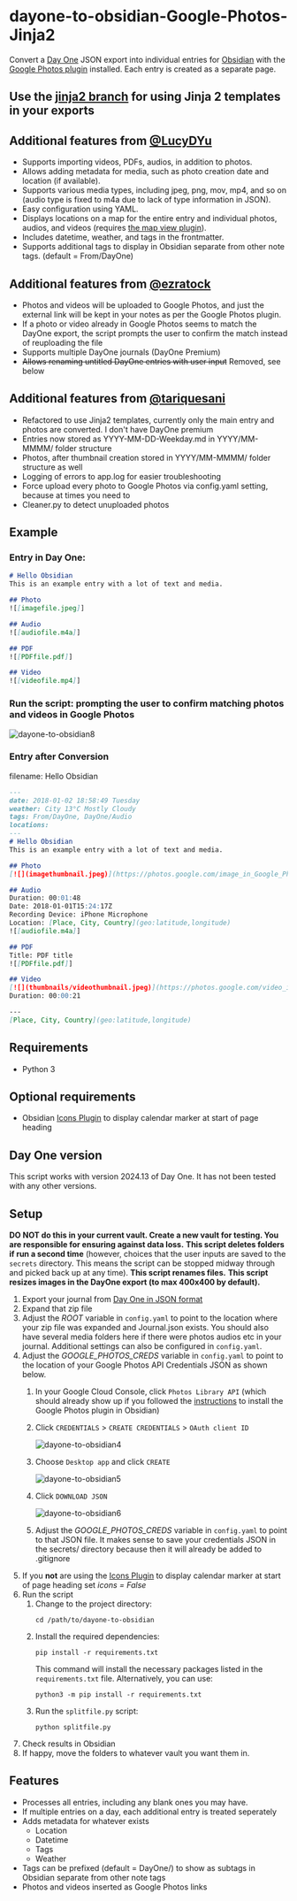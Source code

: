 # dayone-to-obsidian-Google-Photos-Jinja2
Convert a [Day One](https://dayoneapp.com/) JSON export into individual entries for [Obsidian](https://obsidian.md) with the [Google Photos plugin](https://forum.obsidian.md/t/google-photos-integration-for-obsidian/51062) installed. Each entry is created as a separate page. 

## Use the [jinja2 branch](https://github.com/tariquesani/dayone-to-obsidian-google-photos-jinja2/tree/jinja2) for using Jinja 2 templates in your exports 

## Additional features from [@LucyDYu](https://github.com/LucyDYu/dayone-to-obsidian)
* Supports importing videos, PDFs, audios, in addition to photos.
* Allows adding metadata for media, such as photo creation date and location (if available).
* Supports various media types, including jpeg, png, mov, mp4, and so on (audio type is fixed to m4a due to lack of type information in JSON).
* Easy configuration using YAML.
* Displays locations on a map for the entire entry and individual photos, audios, and videos (requires [the map view plugin](https://github.com/esm7/obsidian-map-view)).
* Includes datetime, weather, and tags in the frontmatter.
* Supports additional tags to display in Obsidian separate from other note tags. (default = From/DayOne)

## Additional features from [@ezratock](https://github.com/ezratock/dayone-to-obsidian-Google-Photos)
* Photos and videos will be uploaded to Google Photos, and just the external link will be kept in your notes as per the Google Photos plugin.
* If a photo or video already in Google Photos seems to match the DayOne export, the script prompts the user to confirm the match instead of reuploading the file
* Supports multiple DayOne journals (DayOne Premium)
* ~~Allows renaming untitled DayOne entries with user input~~ Removed, see below

## Additional features from [@tariquesani](https://github.com/tariquesani/dayone-to-obsidian-google-photos-jinja2/tree/jinja2)
* Refactored to use Jinja2 templates, currently only the main entry and photos are converted. I don't have DayOne premium
* Entries now stored as YYYY-MM-DD-Weekday.md in YYYY/MM-MMMM/ folder structure
* Photos, after thumbnail creation stored in YYYY/MM-MMMM/ folder structure as well 
* Logging of errors to app.log for easier troubleshooting
* Force upload every photo to Google Photos via config.yaml setting, because at times you need to 
* Cleaner.py to detect unuploaded photos

## Example 
### Entry in Day One:
```markdown
# Hello Obsidian
This is an example entry with a lot of text and media.

## Photo
![[imagefile.jpeg]]

## Audio
![[audiofile.m4a]]

## PDF
![[PDFfile.pdf]]

## Video
![[videofile.mp4]]

```
### Run the script: prompting the user to confirm matching photos and videos in Google Photos
![dayone-to-obsidian8](https://github.com/ezratock/dayone-to-obsidian-Google-Photos/assets/41342771/4c06c125-eaeb-461e-8638-dd5ecfc7b6fc)

### Entry after Conversion
filename: Hello Obsidian
```markdown
---
date: 2018-01-02 18:58:49 Tuesday
weather: City 13°C Mostly Cloudy
tags: From/DayOne, DayOne/Audio
locations: 
---
# Hello Obsidian
This is an example entry with a lot of text and media.

## Photo
[![](imagethumbnail.jpeg)](https://photos.google.com/image_in_Google_Photos)

## Audio
Duration: 00:01:48
Date: 2018-01-01T15:24:17Z
Recording Device: iPhone Microphone
Location: [Place, City, Country](geo:latitude,longitude)
![[audiofile.m4a]]

## PDF
Title: PDF title
![[PDFfile.pdf]]

## Video
[![](thumbnails/videothumbnail.jpeg)](https://photos.google.com/video_in_Google_Photos)
Duration: 00:00:21

---
[Place, City, Country](geo:latitude,longitude)

```

## Requirements
* Python 3

## Optional requirements
* Obsidian [Icons Plugin](https://github.com/visini/obsidian-icons-plugin) to display calendar marker at start of page heading

## Day One version
This script works with version 2024.13 of Day One. It has not been tested with any other versions.

## Setup

**DO NOT do this in your current vault. Create a new vault for testing. You are responsible for ensuring against data loss.**
**This script deletes folders if run a second time** (however, choices that the user inputs are saved to the `secrets` directory. This means the script can be stopped midway through and picked back up at any time).
**This script renames files.**
**This script resizes images in the DayOne export (to max 400x400 by default).**
1. Export your journal from [Day One in JSON format](https://help.dayoneapp.com/en/articles/440668-exporting-entries) 
2. Expand that zip file
3. Adjust the *ROOT* variable in `config.yaml` to point to the location where your zip file was expanded and Journal.json exists. You should also have several media folders here if there were photos audios etc in your journal. Additional settings can also be configured in `config.yaml`.
4. Adjust the *GOOGLE_PHOTOS_CREDS* variable in `config.yaml` to point to the location of your Google Photos API Credentials JSON as shown below.
   1. In your Google Cloud Console, click `Photos Library API` (which should already show up if you followed the [instructions](https://github.com/alangrainger/obsidian-google-photos/blob/main/docs/Setup.md) to install the Google Photos plugin in Obsidian)
   2. Click `CREDENTIALS` > `CREATE CREDENTIALS` > `OAuth client ID`

      ![dayone-to-obsidian4](https://github.com/ezratock/dayone-to-obsidian-Google-Photos/assets/41342771/1cc832be-5a5f-430c-b380-5c255528a588)
   4. Choose `Desktop app` and click `CREATE`

      ![dayone-to-obsidian5](https://github.com/ezratock/dayone-to-obsidian-Google-Photos/assets/41342771/1599a723-299e-4706-ac34-e6eca7642f58)
   6. Click `DOWNLOAD JSON`

      ![dayone-to-obsidian6](https://github.com/ezratock/dayone-to-obsidian-Google-Photos/assets/41342771/786abd33-7877-4fde-840c-8481e008101e)
   8. Adjust the *GOOGLE_PHOTOS_CREDS* variable in `config.yaml` to point to that JSON file. It makes sense to save your credentials JSON in the secrets/ directory because then it will already be added to .gitignore
5. If you **not** are using the [Icons Plugin](https://github.com/visini/obsidian-icons-plugin) to display calendar marker at start of page heading set *icons = False*
6. Run the script
   1. Change to the project directory:
      ```
      cd /path/to/dayone-to-obsidian
      ```
   2. Install the required dependencies:
      ```shell
      pip install -r requirements.txt
      ```
      This command will install the necessary packages listed in the `requirements.txt` file. Alternatively, you can use:
      ```shell
      python3 -m pip install -r requirements.txt
      ```
   3. Run the `splitfile.py` script:
      ```shell
      python splitfile.py
      ```
7. Check results in Obsidian
8. If happy, move the folders to whatever vault you want them in.

## Features
* Processes all entries, including any blank ones you may have.
* If multiple entries on a day, each additional entry is treated seperately
* Adds metadata for whatever exists
   * Location 
   * Datetime
   * Tags
   * Weather
* Tags can be prefixed (default = DayOne/) to show as subtags in Obsidian separate from other note tags
* Photos and videos inserted as Google Photos links
